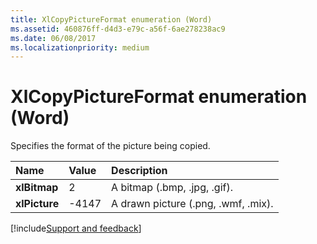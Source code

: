 ```yaml
---
title: XlCopyPictureFormat enumeration (Word)
ms.assetid: 460876ff-d4d3-e79c-a56f-6ae278238ac9
ms.date: 06/08/2017
ms.localizationpriority: medium
---
```



# XlCopyPictureFormat enumeration (Word)

Specifies the format of the picture being copied.



|Name|Value|Description|
|:-----|:-----|:-----|
| **xlBitmap**|2|A bitmap (.bmp, .jpg, .gif).|
| **xlPicture**|-4147|A drawn picture (.png, .wmf, .mix).|

[!include[Support and feedback](~/includes/feedback-boilerplate.md)]